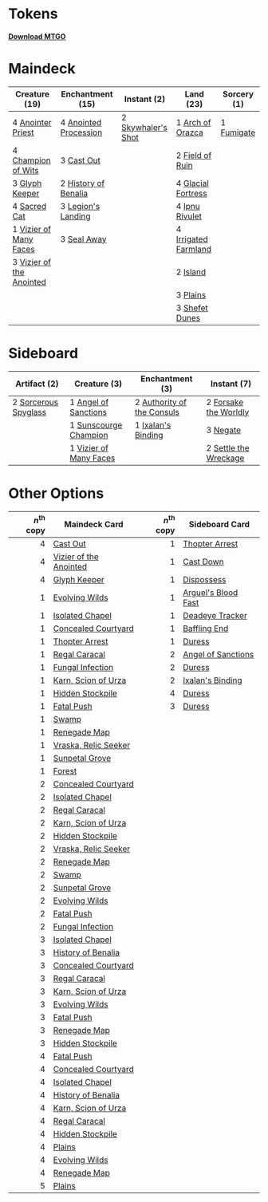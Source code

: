 # Tokens

#### [Download MTGO](../collection/Tokens/Tokens.txt)
# Maindeck

|                                           Creature (19)                                           |                                        Enchantment (15)                                        |                                         Instant (2)                                         |                                           Land (23)                                           |                                     Sorcery (1)                                     |
|---------------------------------------------------------------------------------------------------|------------------------------------------------------------------------------------------------|---------------------------------------------------------------------------------------------|-----------------------------------------------------------------------------------------------|-------------------------------------------------------------------------------------|
|4 [Anointer Priest](http://gatherer.wizards.com/Pages/Card/Details.aspx?multiverseid=426705)       |4 [Anointed Procession](http://gatherer.wizards.com/Pages/Card/Details.aspx?multiverseid=426704)|2 [Skywhaler's Shot](http://gatherer.wizards.com/Pages/Card/Details.aspx?multiverseid=417602)|1 [Arch of Orazca](http://gatherer.wizards.com/Pages/Card/Details.aspx?multiverseid=439849)    |1 [Fumigate](http://gatherer.wizards.com/Pages/Card/Details.aspx?multiverseid=417588)|
|4 [Champion of Wits](http://gatherer.wizards.com/Pages/Card/Details.aspx?multiverseid=430720)      |3 [Cast Out](http://gatherer.wizards.com/Pages/Card/Details.aspx?multiverseid=426710)           |                                                                                             |2 [Field of Ruin](http://gatherer.wizards.com/Pages/Card/Details.aspx?multiverseid=435415)     |                                                                                     |
|3 [Glyph Keeper](http://gatherer.wizards.com/Pages/Card/Details.aspx?multiverseid=426757)          |2 [History of Benalia](http://gatherer.wizards.com/Pages/Card/Details.aspx?multiverseid=442909) |                                                                                             |4 [Glacial Fortress](http://gatherer.wizards.com/Pages/Card/Details.aspx?multiverseid=435416)  |                                                                                     |
|4 [Sacred Cat](http://gatherer.wizards.com/Pages/Card/Details.aspx?multiverseid=426729)            |3 [Legion's Landing](http://gatherer.wizards.com/Pages/Card/Details.aspx?multiverseid=435173)   |                                                                                             |4 [Ipnu Rivulet](http://gatherer.wizards.com/Pages/Card/Details.aspx?multiverseid=430869)      |                                                                                     |
|1 [Vizier of Many Faces](http://gatherer.wizards.com/Pages/Card/Details.aspx?multiverseid=426776)  |3 [Seal Away](http://gatherer.wizards.com/Pages/Card/Details.aspx?multiverseid=442919)          |                                                                                             |4 [Irrigated Farmland](http://gatherer.wizards.com/Pages/Card/Details.aspx?multiverseid=426947)|                                                                                     |
|3 [Vizier of the Anointed](http://gatherer.wizards.com/Pages/Card/Details.aspx?multiverseid=430744)|                                                                                                |                                                                                             |2 [Island](http://gatherer.wizards.com/Pages/Card/Details.aspx?multiverseid=439602)            |                                                                                     |
|                                                                                                   |                                                                                                |                                                                                             |3 [Plains](http://gatherer.wizards.com/Pages/Card/Details.aspx?multiverseid=439601)            |                                                                                     |
|                                                                                                   |                                                                                                |                                                                                             |3 [Shefet Dunes](http://gatherer.wizards.com/Pages/Card/Details.aspx?multiverseid=430872)      |                                                                                     |


# Sideboard

|                                         Artifact (2)                                          |                                          Creature (3)                                           |                                           Enchantment (3)                                           |                                          Instant (7)                                           |
|-----------------------------------------------------------------------------------------------|-------------------------------------------------------------------------------------------------|-----------------------------------------------------------------------------------------------------|------------------------------------------------------------------------------------------------|
|2 [Sorcerous Spyglass](http://gatherer.wizards.com/Pages/Card/Details.aspx?multiverseid=435407)|1 [Angel of Sanctions](http://gatherer.wizards.com/Pages/Card/Details.aspx?multiverseid=426703)  |2 [Authority of the Consuls](http://gatherer.wizards.com/Pages/Card/Details.aspx?multiverseid=417578)|2 [Forsake the Worldly](http://gatherer.wizards.com/Pages/Card/Details.aspx?multiverseid=426715)|
|                                                                                               |1 [Sunscourge Champion](http://gatherer.wizards.com/Pages/Card/Details.aspx?multiverseid=430715) |1 [Ixalan's Binding](http://gatherer.wizards.com/Pages/Card/Details.aspx?multiverseid=435168)        |3 [Negate](http://gatherer.wizards.com/Pages/Card/Details.aspx?multiverseid=447135)             |
|                                                                                               |1 [Vizier of Many Faces](http://gatherer.wizards.com/Pages/Card/Details.aspx?multiverseid=426776)|                                                                                                     |2 [Settle the Wreckage](http://gatherer.wizards.com/Pages/Card/Details.aspx?multiverseid=435186)|


# Other Options

|*n*<sup>th</sup> copy|                                          Maindeck Card                                          |*n*<sup>th</sup> copy|                                        Sideboard Card                                        |
|--------------------:|-------------------------------------------------------------------------------------------------|--------------------:|----------------------------------------------------------------------------------------------|
|                    4|[Cast Out](http://gatherer.wizards.com/Pages/Card/Details.aspx?multiverseid=426710)              |                    1|[Thopter Arrest](http://gatherer.wizards.com/Pages/Card/Details.aspx?multiverseid=423692)     |
|                    4|[Vizier of the Anointed](http://gatherer.wizards.com/Pages/Card/Details.aspx?multiverseid=430744)|                    1|[Cast Down](http://gatherer.wizards.com/Pages/Card/Details.aspx?multiverseid=442969)          |
|                    4|[Glyph Keeper](http://gatherer.wizards.com/Pages/Card/Details.aspx?multiverseid=426757)          |                    1|[Dispossess](http://gatherer.wizards.com/Pages/Card/Details.aspx?multiverseid=426788)         |
|                    1|[Evolving Wilds](http://gatherer.wizards.com/Pages/Card/Details.aspx?multiverseid=397871)        |                    1|[Arguel's Blood Fast](http://gatherer.wizards.com/Pages/Card/Details.aspx?multiverseid=439316)|
|                    1|[Isolated Chapel](http://gatherer.wizards.com/Pages/Card/Details.aspx?multiverseid=382189)       |                    1|[Deadeye Tracker](http://gatherer.wizards.com/Pages/Card/Details.aspx?multiverseid=435253)    |
|                    1|[Concealed Courtyard](http://gatherer.wizards.com/Pages/Card/Details.aspx?multiverseid=417818)   |                    1|[Baffling End](http://gatherer.wizards.com/Pages/Card/Details.aspx?multiverseid=439658)       |
|                    1|[Thopter Arrest](http://gatherer.wizards.com/Pages/Card/Details.aspx?multiverseid=423692)        |                    1|[Duress](http://gatherer.wizards.com/Pages/Card/Details.aspx?multiverseid=270465)             |
|                    1|[Regal Caracal](http://gatherer.wizards.com/Pages/Card/Details.aspx?multiverseid=426726)         |                    2|[Angel of Sanctions](http://gatherer.wizards.com/Pages/Card/Details.aspx?multiverseid=426703) |
|                    1|[Fungal Infection](http://gatherer.wizards.com/Pages/Card/Details.aspx?multiverseid=442982)      |                    2|[Duress](http://gatherer.wizards.com/Pages/Card/Details.aspx?multiverseid=270465)             |
|                    1|[Karn, Scion of Urza](http://gatherer.wizards.com/Pages/Card/Details.aspx?multiverseid=442889)   |                    2|[Ixalan's Binding](http://gatherer.wizards.com/Pages/Card/Details.aspx?multiverseid=435168)   |
|                    1|[Hidden Stockpile](http://gatherer.wizards.com/Pages/Card/Details.aspx?multiverseid=423796)      |                    4|[Duress](http://gatherer.wizards.com/Pages/Card/Details.aspx?multiverseid=270465)             |
|                    1|[Fatal Push](http://gatherer.wizards.com/Pages/Card/Details.aspx?multiverseid=423724)            |                    3|[Duress](http://gatherer.wizards.com/Pages/Card/Details.aspx?multiverseid=270465)             |
|                    1|[Swamp](http://gatherer.wizards.com/Pages/Card/Details.aspx?multiverseid=439603)                 |                     |                                                                                              |
|                    1|[Renegade Map](http://gatherer.wizards.com/Pages/Card/Details.aspx?multiverseid=423840)          |                     |                                                                                              |
|                    1|[Vraska, Relic Seeker](http://gatherer.wizards.com/Pages/Card/Details.aspx?multiverseid=435388)  |                     |                                                                                              |
|                    1|[Sunpetal Grove](http://gatherer.wizards.com/Pages/Card/Details.aspx?multiverseid=420946)        |                     |                                                                                              |
|                    1|[Forest](http://gatherer.wizards.com/Pages/Card/Details.aspx?multiverseid=439605)                |                     |                                                                                              |
|                    2|[Concealed Courtyard](http://gatherer.wizards.com/Pages/Card/Details.aspx?multiverseid=417818)   |                     |                                                                                              |
|                    2|[Isolated Chapel](http://gatherer.wizards.com/Pages/Card/Details.aspx?multiverseid=382189)       |                     |                                                                                              |
|                    2|[Regal Caracal](http://gatherer.wizards.com/Pages/Card/Details.aspx?multiverseid=426726)         |                     |                                                                                              |
|                    2|[Karn, Scion of Urza](http://gatherer.wizards.com/Pages/Card/Details.aspx?multiverseid=442889)   |                     |                                                                                              |
|                    2|[Hidden Stockpile](http://gatherer.wizards.com/Pages/Card/Details.aspx?multiverseid=423796)      |                     |                                                                                              |
|                    2|[Vraska, Relic Seeker](http://gatherer.wizards.com/Pages/Card/Details.aspx?multiverseid=435388)  |                     |                                                                                              |
|                    2|[Renegade Map](http://gatherer.wizards.com/Pages/Card/Details.aspx?multiverseid=423840)          |                     |                                                                                              |
|                    2|[Swamp](http://gatherer.wizards.com/Pages/Card/Details.aspx?multiverseid=439603)                 |                     |                                                                                              |
|                    2|[Sunpetal Grove](http://gatherer.wizards.com/Pages/Card/Details.aspx?multiverseid=420946)        |                     |                                                                                              |
|                    2|[Evolving Wilds](http://gatherer.wizards.com/Pages/Card/Details.aspx?multiverseid=397871)        |                     |                                                                                              |
|                    2|[Fatal Push](http://gatherer.wizards.com/Pages/Card/Details.aspx?multiverseid=423724)            |                     |                                                                                              |
|                    2|[Fungal Infection](http://gatherer.wizards.com/Pages/Card/Details.aspx?multiverseid=442982)      |                     |                                                                                              |
|                    3|[Isolated Chapel](http://gatherer.wizards.com/Pages/Card/Details.aspx?multiverseid=382189)       |                     |                                                                                              |
|                    3|[History of Benalia](http://gatherer.wizards.com/Pages/Card/Details.aspx?multiverseid=442909)    |                     |                                                                                              |
|                    3|[Concealed Courtyard](http://gatherer.wizards.com/Pages/Card/Details.aspx?multiverseid=417818)   |                     |                                                                                              |
|                    3|[Regal Caracal](http://gatherer.wizards.com/Pages/Card/Details.aspx?multiverseid=426726)         |                     |                                                                                              |
|                    3|[Karn, Scion of Urza](http://gatherer.wizards.com/Pages/Card/Details.aspx?multiverseid=442889)   |                     |                                                                                              |
|                    3|[Evolving Wilds](http://gatherer.wizards.com/Pages/Card/Details.aspx?multiverseid=397871)        |                     |                                                                                              |
|                    3|[Fatal Push](http://gatherer.wizards.com/Pages/Card/Details.aspx?multiverseid=423724)            |                     |                                                                                              |
|                    3|[Renegade Map](http://gatherer.wizards.com/Pages/Card/Details.aspx?multiverseid=423840)          |                     |                                                                                              |
|                    3|[Hidden Stockpile](http://gatherer.wizards.com/Pages/Card/Details.aspx?multiverseid=423796)      |                     |                                                                                              |
|                    4|[Fatal Push](http://gatherer.wizards.com/Pages/Card/Details.aspx?multiverseid=423724)            |                     |                                                                                              |
|                    4|[Concealed Courtyard](http://gatherer.wizards.com/Pages/Card/Details.aspx?multiverseid=417818)   |                     |                                                                                              |
|                    4|[Isolated Chapel](http://gatherer.wizards.com/Pages/Card/Details.aspx?multiverseid=382189)       |                     |                                                                                              |
|                    4|[History of Benalia](http://gatherer.wizards.com/Pages/Card/Details.aspx?multiverseid=442909)    |                     |                                                                                              |
|                    4|[Karn, Scion of Urza](http://gatherer.wizards.com/Pages/Card/Details.aspx?multiverseid=442889)   |                     |                                                                                              |
|                    4|[Regal Caracal](http://gatherer.wizards.com/Pages/Card/Details.aspx?multiverseid=426726)         |                     |                                                                                              |
|                    4|[Hidden Stockpile](http://gatherer.wizards.com/Pages/Card/Details.aspx?multiverseid=423796)      |                     |                                                                                              |
|                    4|[Plains](http://gatherer.wizards.com/Pages/Card/Details.aspx?multiverseid=439601)                |                     |                                                                                              |
|                    4|[Evolving Wilds](http://gatherer.wizards.com/Pages/Card/Details.aspx?multiverseid=397871)        |                     |                                                                                              |
|                    4|[Renegade Map](http://gatherer.wizards.com/Pages/Card/Details.aspx?multiverseid=423840)          |                     |                                                                                              |
|                    5|[Plains](http://gatherer.wizards.com/Pages/Card/Details.aspx?multiverseid=439601)                |                     |                                                                                              |

